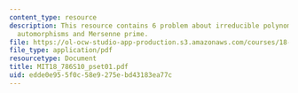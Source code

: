 ```yaml
---
content_type: resource
description: This resource contains 6 problem about irreducible polynomials of degree,
  automorphisms and Mersenne prime.
file: https://ol-ocw-studio-app-production.s3.amazonaws.com/courses/18-786-topics-in-algebraic-number-theory-spring-2010/edde0e955f0c58e9275ebd43183ea77c_MIT18_786S10_pset01.pdf
file_type: application/pdf
resourcetype: Document
title: MIT18_786S10_pset01.pdf
uid: edde0e95-5f0c-58e9-275e-bd43183ea77c
---
```

